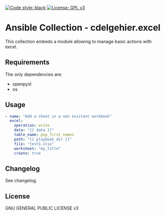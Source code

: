 [![Code style: black](https://img.shields.io/badge/code%20style-black-000000.svg)](https://github.com/psf/black)
[![License: GPL v3](https://img.shields.io/badge/License-GPLv3-blue.svg)](https://www.gnu.org/licenses/gpl-3.0)
# Ansible Collection - cdelgehier.excel

This collection embeds a module allowing to manage basic actions with excel.

## Requirements

The only dependencies are:
- openpyxl
- os

## Usage

```yaml
- name: "Add a sheet in a non existant workbook"
  excel:
    operation: write
    data: "{{ data }}"
    table_name: pop_first_names
    path: "{{ playbook_dir }}"
    file: "test1.xlsx"
    worksheet: "my_title"
    create: true
```

## Changelog

See changelog.

## License

GNU GENERAL PUBLIC LICENSE v3
